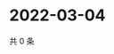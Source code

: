 # 2022-03-04

共 0 条

<!-- BEGIN WEIBO -->
<!-- 最后更新时间 Fri Mar 04 2022 13:00:47 GMT+0800 (China Standard Time) -->

<!-- END WEIBO -->
